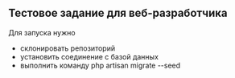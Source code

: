 ## Тестовое задание для веб-разработчика
Для запуска нужно
- склонировать репозиторий
- установить соединение с базой данных
- выполнить команду php artisan migrate --seed
